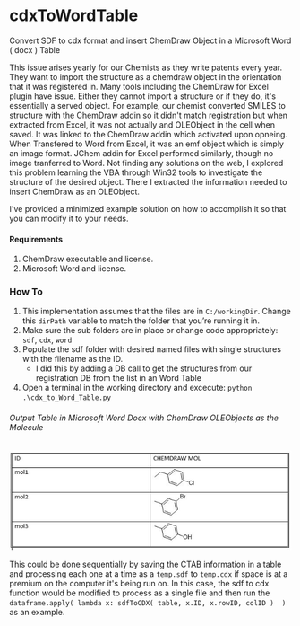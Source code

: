 # cdxToWordTable
Convert SDF to cdx format and insert ChemDraw Object in a Microsoft Word ( docx ) Table

This issue arises yearly for our Chemists as they write patents every year. They want to import the structure as a chemdraw object in the orientation that it was registered in.  Many tools including the ChemDraw for Excel plugin have issue.  Either they cannot import a structure or if they do, it's essentially a served object.  For example, our chemist converted SMILES to structure with the ChemDraw addin so it didn't match registration but when extracted from Excel, it was not actually and OLEObject in the cell when saved.  It was linked to the ChemDraw addin which activated upon opneing.  When Transfered to Word from Excel, it was an emf object which is simply an image format. JChem addin for Excel performed similarly, though no image tranferred to Word.  Not finding any solutions on the web, I explored this problem learning the VBA through Win32 tools to investigate the structure of the desired object.  There I extracted the information needed to insert ChemDraw as an OLEObject.

I've provided a minimized example solution on how to accomplish it so that you can modify it to your needs.

#### Requirements
1. ChemDraw executable and license.
2. Microsoft Word and license.

### How To
1. This implementation assumes that the files are in `C:/workingDir`.  Change this `dirPath` variable to match the folder that you’re running it in.
2. Make sure the sub folders are in place or change code appropriately: `sdf`, `cdx`, `word`
3. Populate the sdf folder with desired named files with single structures with the filename as the ID.
   - I did this by adding a DB call to get the structures from our registration DB from the list in an Word Table
4. Open a terminal in the working directory and excecute: `python .\cdx_to_Word_Table.py`

###### Output Table in Microsoft Word Docx with ChemDraw OLEObjects as the Molecule

![Word Document](./images/README_WORD.JPG)

This could be done sequentially by saving the CTAB information in a table and processing each one at a time as a `temp.sdf` to `temp.cdx` if space is at a premium on the computer it's being run on.  In this case, the sdf to cdx function would be modified to process as a single file and then run the `dataframe.apply( lambda x: sdfToCDX( table, x.ID, x.rowID, colID )  )` as an example.

